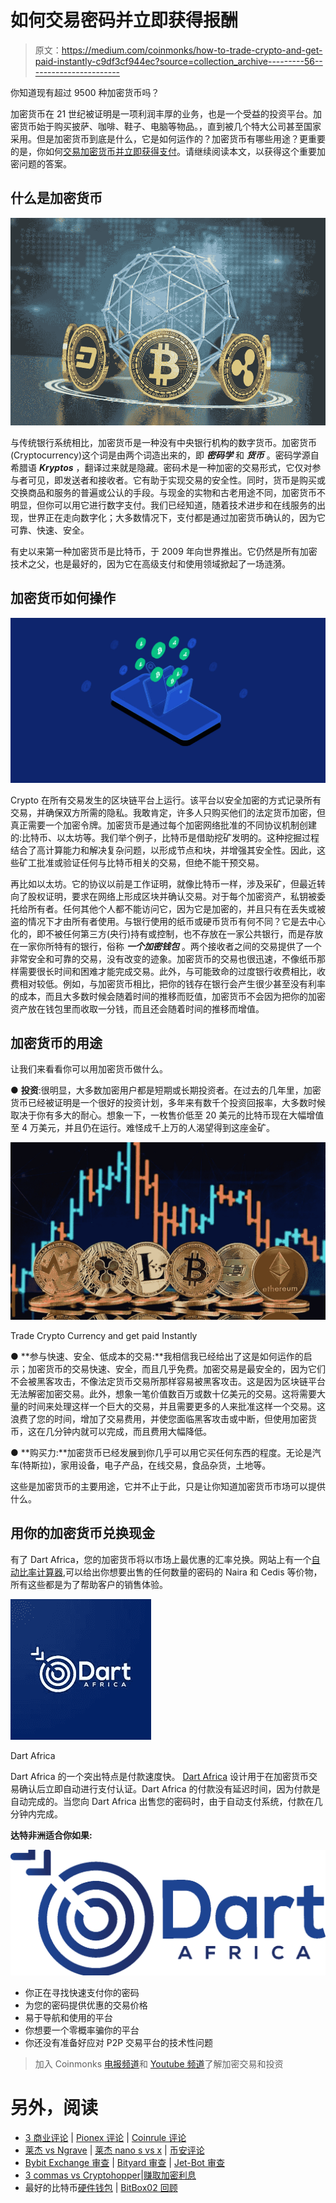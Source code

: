# 如何交易密码并立即获得报酬

> 原文：<https://medium.com/coinmonks/how-to-trade-crypto-and-get-paid-instantly-c9df3cf944ec?source=collection_archive---------56----------------------->

你知道现有超过 9500 种加密货币吗？

加密货币在 21 世纪被证明是一项利润丰厚的业务，也是一个受益的投资平台。加密货币始于购买披萨、咖啡、鞋子、电脑等物品。，直到被几个特大公司甚至国家采用。但是加密货币到底是什么，它是如何运作的？加密货币有哪些用途？更重要的是，你如何[交易加密货币并立即获得支付](https://dartafrica.io/)。请继续阅读本文，以获得这个重要加密问题的答案。

## **什么是加密货币**

![](img/be8d8aa587374f425d390016ce79ec57.png)

与传统银行系统相比，加密货币是一种没有中央银行机构的数字货币。加密货币(Cryptocurrency)这个词是由两个词造出来的，即 ***密码学*** 和 ***货币*** 。密码学源自希腊语 ***Kryptos*** ，翻译过来就是隐藏。密码术是一种加密的交易形式，它仅对参与者可见，即发送者和接收者。它有助于实现交易的安全性。同时，货币是购买或交换商品和服务的普遍或公认的手段。与现金的实物和古老用途不同，加密货币不明显，但你可以用它进行数字支付。我们已经知道，随着技术进步和在线服务的出现，世界正在走向数字化；大多数情况下，支付都是通过加密货币确认的，因为它可靠、快速、安全。

有史以来第一种加密货币是比特币，于 2009 年向世界推出。它仍然是所有加密技术之父，也是最好的，因为它在高级支付和使用领域掀起了一场涟漪。

## **加密货币如何操作**

![](img/bce7c8d2c037646a3777b7a11a232c19.png)

Crypto 在所有交易发生的区块链平台上运行。该平台以安全加密的方式记录所有交易，并确保双方所需的隐私。我敢肯定，许多人只购买他们的法定货币加密，但真正需要一个加密令牌。加密货币是通过每个加密网络批准的不同协议机制创建的:比特币、以太坊等。我们举个例子，比特币是借助挖矿发明的。这种挖掘过程结合了高计算能力和解决复杂问题，以形成节点和块，并增强其安全性。因此，这些矿工批准或验证任何与比特币相关的交易，但绝不能干预交易。

再比如以太坊。它的协议以前是工作证明，就像比特币一样，涉及采矿，但最近转向了股权证明，要求在网络上形成区块并确认交易。对于每个加密资产，私钥被委托给所有者。任何其他个人都不能访问它，因为它是加密的，并且只有在丢失或被盗的情况下才由所有者使用。与银行使用的纸币或硬币货币有何不同？它是去中心化的，即不被任何第三方(央行)持有或控制，也不存放在一家公共银行，而是存放在一家你所特有的银行，俗称 ***一个加密钱包*** 。两个接收者之间的交易提供了一个非常安全和可靠的交易，没有改变的迹象。加密货币的交易也很迅速，不像纸币那样需要很长时间和困难才能完成交易。此外，与可能致命的过度银行收费相比，收费相对较低。例如，与加密货币相比，把你的钱存在银行会产生很少甚至没有利率的成本，而且大多数时候会随着时间的推移而贬值，加密货币不会因为把你的加密资产放在钱包里而收取一分钱，而且还会随着时间的推移而增值。

## **加密货币的用途**

让我们来看看你可以用加密货币做什么。

● **投资**:很明显，大多数加密用户都是短期或长期投资者。在过去的几年里，加密货币已经被证明是一个很好的投资计划，多年来有数千个投资回报率，大多数时候取决于你有多大的耐心。想象一下，一枚售价低至 20 美元的比特币现在大幅增值至 4 万美元，并且仍在运行。难怪成千上万的人渴望得到这座金矿。

![](img/f45a80e617191e6ab6c38b6e1b5636fe.png)

Trade Crypto Currency and get paid Instantly

● **参与快速、安全、低成本的交易:**我相信我已经给出了这是如何运作的启示；加密货币的交易快速、安全，而且几乎免费。加密交易是最安全的，因为它们不会被黑客攻击，不像法定货币交易所那样容易被黑客攻击。这是因为区块链平台无法解密加密交易。此外，想象一笔价值数百万或数十亿美元的交易。这将需要大量的时间来处理这样一个巨大的交易，并且需要更多的人来批准这样一个交易。这浪费了您的时间，增加了交易费用，并使您面临黑客攻击或中断，但使用加密货币，这在几分钟内就可以完成，而且费用大幅降低。

● **购买力:**加密货币已经发展到你几乎可以用它买任何东西的程度。无论是汽车(特斯拉)，家用设备，电子产品，在线交易，食品杂货，土地等。

这些是加密货币的主要用途，它并不止于此，只是让你知道加密货币市场可以提供什么。

## 用你的加密货币兑换现金

有了 Dart Africa，您的加密货币将以市场上最优惠的汇率兑换。网站上有一个[自动比率计算器](https://dartafrica.io/coincalculator),可以给出你想要出售的任何数量的密码的 Naira 和 Cedis 等价物，所有这些都是为了帮助客户的销售体验。

![](img/b81b57348241553fd6ff8ca56117c5fc.png)

Dart Africa

Dart Africa 的一个突出特点是付款速度快。 [Dart Africa](https://dartafrica.io/) 设计用于在加密货币交易确认后立即自动进行支付认证。Dart Africa 的付款没有延迟时间，因为付款是自动完成的。当您向 Dart Africa 出售您的密码时，由于自动支付系统，付款在几分钟内完成。

**达特非洲适合你如果:**

![](img/f0a632aa6c2f89047e3f9f778c707291.png)

*   你正在寻找快速支付你的密码
*   为您的密码提供优惠的交易价格
*   易于导航和使用的平台
*   你想要一个零概率骗你的平台
*   你还没有准备好应对 P2P 交易平台的技术性问题

> 加入 Coinmonks [电报频道](https://t.me/coincodecap)和 [Youtube 频道](https://www.youtube.com/c/coinmonks/videos)了解加密交易和投资

# 另外，阅读

*   [3 商业评论](/coinmonks/3commas-review-an-excellent-crypto-trading-bot-2020-1313a58bec92) | [Pionex 评论](https://coincodecap.com/pionex-review-exchange-with-crypto-trading-bot) | [Coinrule 评论](/coinmonks/coinrule-review-2021-a-beginner-friendly-crypto-trading-bot-daf0504848ba)
*   [莱杰 vs Ngrave](/coinmonks/ledger-vs-ngrave-zero-7e40f0c1d694) | [莱杰 nano s vs x](/coinmonks/ledger-nano-s-vs-x-battery-hardware-price-storage-59a6663fe3b0) | [币安评论](/coinmonks/binance-review-ee10d3bf3b6e)
*   [Bybit Exchange 审查](/coinmonks/bybit-exchange-review-dbd570019b71) | [Bityard 审查](https://coincodecap.com/bityard-reivew) | [Jet-Bot 审查](https://coincodecap.com/jet-bot-review)
*   [3 commas vs Cryptohopper](/coinmonks/3commas-vs-pionex-vs-cryptohopper-best-crypto-bot-6a98d2baa203)|[赚取加密利息](/coinmonks/earn-crypto-interest-b10b810fdda3)
*   最好的比特币[硬件钱包](/coinmonks/hardware-wallets-dfa1211730c6) | [BitBox02 回顾](/coinmonks/bitbox02-review-your-swiss-bitcoin-hardware-wallet-c36c88fff29)